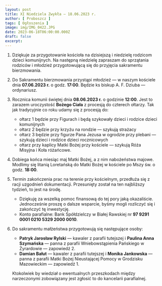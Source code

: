 ```yaml
---
layout: post
title: XI Niedziela Zwykła — 18.06.2023 r.
author: [ Proboszcz ]
tags: [ Ogłoszenia ]
image: img/IMG_0422.JPG
date: 2023-06-18T06:00:00.000Z
draft: false
excerpt: 
---
```


1. Dziękuje za przygotowanie kościoła na dzisiejszą i niedzielę rodzicom dzieci komunijnych. Na
   następną niedzielę zapraszam do sprzątania rodziców i młodzież przygotowującą się do przyjęcia
   sakramentu bierzmowania.
2. Do Sakramentu bierzmowania przystąpi młodzież — w naszym kościele dnia **07.06.2023 r.** o godz.
   **17:00**. Będzie ks biskup A. F. Dziuba — ordynariusz.
3. Rocznica komunii świętej dnia **08.06.2023 r.** o godzinie **12:00**. Jest to zarazem uroczystość
   **Bożego Ciała** z procesją do czterech ołtarzy. Tak jak tradycyjnie co roku udamy się z procesją
   do:

   - ołtarz 1 będzie przy Figurach i będą szykowały dzieci i rodzice dzieci komunijnych
   - ołtarz 2 będzie przy krzyżu na rondzie — szykują strażacy
   - ołtarz 3 będzie przy figurze Pana Jezusa w ogrodzie przy plebani — szykują dzieci i
     rodzice dzieci rocznicowych
   - ołtarz przy kaplicy Matki Bożej przy kościele — szykują Róża Misyjna i Koła
     różańcowe.

4. Dobiega końca miesiąc maj Matki Bożej, a z nim nabożeństwa majowe. Modlimy się
   litanią Loretańską do Matki Bożej w kościele po Mszy św. o godz. **18:00**.
5. Termin zakończenia prac na terenie przy kościelnym, przedłuża się z racji uzgodnień dokumentacji.
   Przesunięty został na ten najbliższy tydzień, to jest na środę.

   - Dziękuję za wszelką pomoc finansową do tej pory jaką okazaliście. Jednocześnie proszę o dalsze
     wsparcie, byśmy mogli rozliczyć się i zakończyć tę inwestycję.
   - Konto parafialne: Bank Spółdzielczy w Białej Rawskiej nr **97 9291 0001 0210 5329 2000 0010**.

6. Do sakramentu małżeństwa przygotowują się następujące osoby:

   - **Patryk Jarosław Rylski** — kawaler z parafii tutejszej i **Paulina Anna Szymańska** — panna z
     parafii Wniebowstąpienia Pańskiego w Żyrardowie — zapowiedź 2.
   - **Damian Bałut** — kawaler z parafii tutejszej i **Monika Jankowska** — panna z parafii Matki
     Bożej Nieustającej Pomocy w Grodzisku Mazowieckim — zapowiedź 1.

    Ktokolwiek by wiedział o ewentualnych przeszkodach między narzeczonymi zobowiązany jest zgłosić to
    do kancelarii parafialnej.
